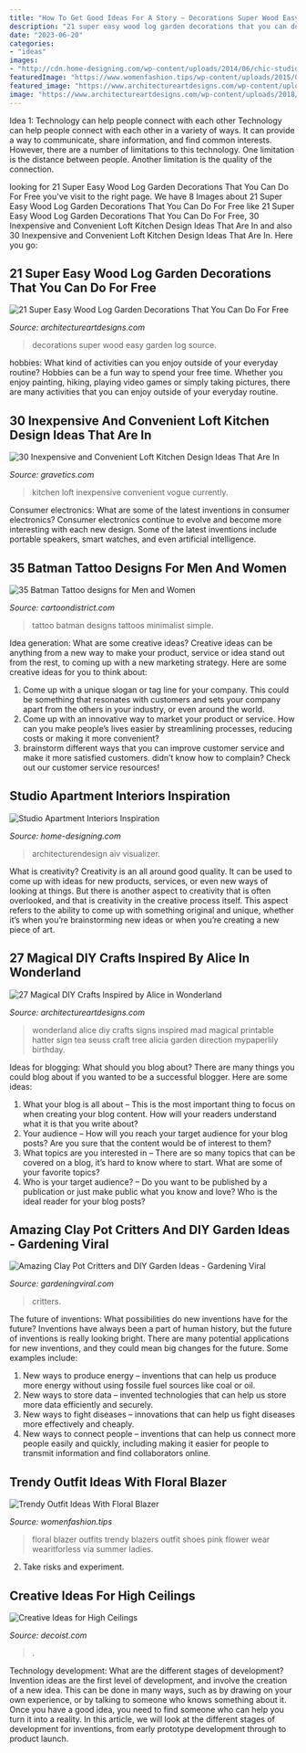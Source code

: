 ```yaml
---
title: "How To Get Good Ideas For A Story ~ Decorations Super Wood Easy Garden Log Source"
description: "21 super easy wood log garden decorations that you can do for free"
date: "2023-06-20"
categories:
- "ideas"
images:
- "http://cdn.home-designing.com/wp-content/uploads/2014/06/chic-studio-apartment-ideas.jpeg"
featuredImage: "https://www.womenfashion.tips/wp-content/uploads/2015/03/fd3420af6dc0df777089dafff338c429-682x1024.jpg"
featured_image: "https://www.architectureartdesigns.com/wp-content/uploads/2018/03/10-4.jpg"
image: "https://www.architectureartdesigns.com/wp-content/uploads/2018/03/10-4.jpg"
---
```



Idea 1: Technology can help people connect with each other
Technology can help people connect with each other in a variety of ways. It can provide a way to communicate, share information, and find common interests. However, there are a number of limitations to this technology. One limitation is the distance between people. Another limitation is the quality of the connection.

	

		
looking for 21 Super Easy Wood Log Garden Decorations That You Can Do For Free you've visit to the right page. We have 8 Images about 21 Super Easy Wood Log Garden Decorations That You Can Do For Free like 21 Super Easy Wood Log Garden Decorations That You Can Do For Free, 30 Inexpensive and Convenient Loft Kitchen Design Ideas That Are In and also 30 Inexpensive and Convenient Loft Kitchen Design Ideas That Are In. Here you go:
		
    
## 21 Super Easy Wood Log Garden Decorations That You Can Do For Free

<img loading=lazy src="https://www.architectureartdesigns.com/wp-content/uploads/2018/03/10-4.jpg" onerror="this.onerror=null;this.src='https://tse3.mm.bing.net/th?id=OIP.D8J5I9cWwWIUXtR6Ome3AgHaJ4&amp;pid=15.1';" alt="21 Super Easy Wood Log Garden Decorations That You Can Do For Free">

_Source: architectureartdesigns.com_

>decorations super wood easy garden log source. 

	

hobbies: What kind of activities can you enjoy outside of your everyday routine?
Hobbies can be a fun way to spend your free time. Whether you enjoy painting, hiking, playing video games or simply taking pictures, there are many activities that you can enjoy outside of your everyday routine.

    
## 30 Inexpensive And Convenient Loft Kitchen Design Ideas That Are In

<img loading=lazy src="https://www.gravetics.com/wp-content/uploads/2017/09/Loft-Style-Kitchen-Design-Ideas.jpg" onerror="this.onerror=null;this.src='https://tse1.mm.bing.net/th?id=OIP.FhxSOSH1xDUufl0Tzd4YhQHaJ3&amp;pid=15.1';" alt="30 Inexpensive and Convenient Loft Kitchen Design Ideas That Are In">

_Source: gravetics.com_

>kitchen loft inexpensive convenient vogue currently. 

	

Consumer electronics: What are some of the latest inventions in consumer electronics?
Consumer electronics continue to evolve and become more interesting with each new design. Some of the latest inventions include portable speakers, smart watches, and even artificial intelligence.

    
## 35 Batman Tattoo Designs For Men And Women

<img loading=lazy src="http://cartoondistrict.com/wp-content/uploads/2014/11/batman-tattoo-designs-for-men-and-women29.jpg" onerror="this.onerror=null;this.src='https://tse3.mm.bing.net/th?id=OIP.KCQVbp1bATwBOPbQ3LEbxQHaJ4&amp;pid=15.1';" alt="35 Batman Tattoo designs for Men and Women">

_Source: cartoondistrict.com_

>tattoo batman designs tattoos minimalist simple. 

	

Idea generation: What are some creative ideas?
Creative ideas can be anything from a new way to make your product, service or idea stand out from the rest, to coming up with a new marketing strategy. Here are some creative ideas for you to think about: 
1. Come up with a unique slogan or tag line for your company. This could be something that resonates with customers and sets your company apart from the others in your industry, or even around the world. 
2. Come up with an innovative way to market your product or service. How can you make people’s lives easier by streamlining processes, reducing costs or making it more convenient? 
3. brainstorm different ways that you can improve customer service and make it more satisfied customers. didn’t know how to complain? Check out our customer service resources! 

    
## Studio Apartment Interiors Inspiration

<img loading=lazy src="http://cdn.home-designing.com/wp-content/uploads/2014/06/chic-studio-apartment-ideas.jpeg" onerror="this.onerror=null;this.src='https://tse3.mm.bing.net/th?id=OIP.arAJmQziq3FzIhchRfvSVQHaJ4&amp;pid=15.1';" alt="Studio Apartment Interiors Inspiration">

_Source: home-designing.com_

>architecturendesign aiv visualizer. 

	

What is creativity?
Creativity is an all around good quality. It can be used to come up with ideas for new products, services, or even new ways of looking at things. But there is another aspect to creativity that is often overlooked, and that is creativity in the creative process itself. This aspect refers to the ability to come up with something original and unique, whether it’s when you’re brainstorming new ideas or when you’re creating a new piece of art.

    
## 27 Magical DIY Crafts Inspired By Alice In Wonderland

<img loading=lazy src="https://www.architectureartdesigns.com/wp-content/uploads/2014/01/1951-630x945.jpg" onerror="this.onerror=null;this.src='https://tse1.mm.bing.net/th?id=OIP.KWVLMOqzKpzATESV-UTlSQHaLH&amp;pid=15.1';" alt="27 Magical DIY Crafts Inspired by Alice in Wonderland">

_Source: architectureartdesigns.com_

>wonderland alice diy crafts signs inspired mad magical printable hatter sign tea seuss craft tree alicia garden direction mypaperlily birthday. 

	

Ideas for blogging: What should you blog about?
There are many things you could blog about if you wanted to be a successful blogger. Here are some ideas: 
1) What your blog is all about – This is the most important thing to focus on when creating your blog content. How will your readers understand what it is that you write about? 
2) Your audience – How will you reach your target audience for your blog posts? Are you sure that the content would be of interest to them? 
3) What topics are you interested in – There are so many topics that can be covered on a blog, it’s hard to know where to start. What are some of your favorite topics? 
4) Who is your target audience? – Do you want to be published by a publication or just make public what you know and love? Who is the ideal reader for your blog posts?

    
## Amazing Clay Pot Critters And DIY Garden Ideas - Gardening Viral

<img loading=lazy src="https://gardeningviral.com/wp-content/uploads/2017/01/Frog-Clay-Pot-.jpg" onerror="this.onerror=null;this.src='https://tse1.mm.bing.net/th?id=OIP.n2NhG-q_ti2E5R2od3B8mQHaJ4&amp;pid=15.1';" alt="Amazing Clay Pot Critters and DIY Garden Ideas - Gardening Viral">

_Source: gardeningviral.com_

>critters. 

	

The future of inventions: What possibilities do new inventions have for the future?
Inventions have always been a part of human history, but the future of inventions is really looking bright. There are many potential applications for new inventions, and they could mean big changes for the future. Some examples include:
1. New ways to produce energy – inventions that can help us produce more energy without using fossile fuel sources like coal or oil.
2. New ways to store data – invented technologies that can help us store more data efficiently and securely.
3. New ways to fight diseases – innovations that can help us fight diseases more effectively and cheaply.
4. New ways to connect people – inventions that can help us connect more people easily and quickly, including making it easier for people to transmit information and find collaborators online.

    
## Trendy Outfit Ideas With Floral Blazer

<img loading=lazy src="https://www.womenfashion.tips/wp-content/uploads/2015/03/fd3420af6dc0df777089dafff338c429-682x1024.jpg" onerror="this.onerror=null;this.src='https://tse4.mm.bing.net/th?id=OIP.4Pec2AHnFeYX9x7GQHLovQHaLH&amp;pid=15.1';" alt="Trendy Outfit Ideas With Floral Blazer">

_Source: womenfashion.tips_

>floral blazer outfits trendy blazers outfit shoes pink flower wear wearitforless via summer ladies. 

	

2. Take risks and experiment.

    
## Creative Ideas For High Ceilings

<img loading=lazy src="https://cdn.decoist.com/wp-content/uploads/2012/05/modern-miami-home-with-high-ceiling-living-room.jpg" onerror="this.onerror=null;this.src='https://tse1.mm.bing.net/th?id=OIP.jSAbjujVHcxl-dea4pGLTgHaLH&amp;pid=15.1';" alt="Creative Ideas for High Ceilings">

_Source: decoist.com_

>. 

	

Technology development: What are the different stages of development?
Invention ideas are the first level of development, and involve the creation of a new idea. This can be done in many ways, such as by drawing on your own experience, or by talking to someone who knows something about it. Once you have a good idea, you need to find someone who can help you turn it into a reality. In this article, we will look at the different stages of development for inventions, from early prototype development through to product launch.

